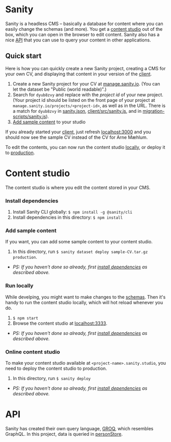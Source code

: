 # Sanity

Sanity is a headless CMS – basically a database for content where you can easily change the schemas (and more). You get a [content studio](#content-studio) out of the box, which you can open in the browser to edit content. Sanity also has a nice [API](#api) that you can use to query your content in other applications.

## Quick start

Here is how you can quickly create a new Sanity project, creating a CMS for your own CV, and displaying that content in your version of the [client](../client).

1. Create a new Sanity project for your CV at [manage.sanity.io](https://manage.sanity.io/). (You can let the dataset be "Public (world readable)".)
2. Search for `dyub8zvy` and replace with the _project id_ of your new project. (Your project id should be listed on the front page of your project at `manage.sanity.io/projects/<project-id>`, as well as in the URL. There is a match for `dyub8zvy` in [sanity.json](./sanity.json),
[client/src/sanity.js](../client/src/sanity.js), and in [migration-scripts/sanity.js](../migration-scripts/sanity.js)).
3. [Add sample content](#import-sample-content) to your studio

If you already started your [client](../client), just refresh [localhost:3000](http://localhost:3000) and you should now see the sample CV instead of the CV for Arne Mæhlum.

To edit the contents, you can now run the content studio [locally](#TODO), or deploy it to [production](#TODO).


# Content studio

The content studio is where you edit the content stored in your CMS.

### Install dependencies

1. Install Sanity CLI globally: `$ npm install -g @sanity/cli`
2. Install dependencies in this directory: `$ npm install`

### Add sample content

If you want, you can add some sample content to your content studio.

1. In this directory, run `$ sanity dataset deploy sample-CV.tar.gz production`.

* _PS: If you haven't done so already, first [install dependencies](#install-dependencies) as described above._

### Run locally

While develping, you might want to make changes to the [schemas](./schemas). Then it's handy to run the content studio locally, which will hot reload whenever you do.

1. `$ npm start`
2. Browse the content studio at [localhost:3333](https://localhost:3333).

* _PS: If you haven't done so already, first [install dependencies](#install-dependencies) as described above._

### Online content studio

To make your content studio available at `<project-name>.sanity.studio`, you need to deploy the content studio to production.

1. In this directory, run `$ sanity deploy`

* _PS: If you haven't done so already, first [install dependencies](#install-dependencies) as described above._


# API

Sanity has created their own query language, [GROQ](https://www.sanity.io/docs/how-queries-work), which resembles GraphQL. In this project, data is queried in [personStore](../client/src/pages/Person/personStore.js).
